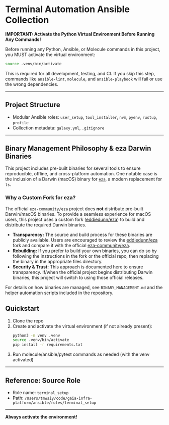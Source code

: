 # Terminal Automation Ansible Collection

**IMPORTANT: Activate the Python Virtual Environment Before Running Any Commands!**

Before running any Python, Ansible, or Molecule commands in this project, you MUST activate the virtual environment:

```sh
source .venv/bin/activate
```

This is required for all development, testing, and CI. If you skip this step, commands like `ansible-lint`, `molecule`, and `ansible-playbook` will fail or use the wrong dependencies.

---

## Project Structure
- Modular Ansible roles: `user_setup`, `tool_installer`, `nvm`, `pyenv`, `rustup`, `profile`
- Collection metadata: `galaxy.yml`, `.gitignore`

---

## Binary Management Philosophy & eza Darwin Binaries

This project includes pre-built binaries for several tools to ensure reproducible, offline, and cross-platform automation. One notable case is the inclusion of a Darwin (macOS) binary for [`eza`](https://github.com/eza-community/eza), a modern replacement for `ls`.

### Why a Custom Fork for eza?
The official `eza-community/eza` project does **not** distribute pre-built Darwin/macOS binaries. To provide a seamless experience for macOS users, this project uses a custom fork ([eddiedunn/eza](https://github.com/eddiedunn/eza)) to build and distribute the required Darwin binaries.

- **Transparency:** The source and build process for these binaries are publicly available. Users are encouraged to review the [eddiedunn/eza](https://github.com/eddiedunn/eza) fork and compare it with the official [eza-community/eza](https://github.com/eza-community/eza).
- **Rebuilding:** If you prefer to build your own binaries, you can do so by following the instructions in the fork or the official repo, then replacing the binary in the appropriate files directory.
- **Security & Trust:** This approach is documented here to ensure transparency. If/when the official project begins distributing Darwin binaries, this project will switch to using those official releases.

For details on how binaries are managed, see `BINARY_MANAGEMENT.md` and the helper automation scripts included in the repository.

## Quickstart
1. Clone the repo
2. Create and activate the virtual environment (if not already present):
   ```sh
   python3 -m venv .venv
   source .venv/bin/activate
   pip install -r requirements.txt
   ```
3. Run molecule/ansible/pytest commands as needed (with the venv activated)

---

## Reference: Source Role
- Role name: `terminal_setup`
- Path: `/Users/tmwsiy/code/gaia-infra-platform/ansible/roles/terminal_setup`

---

**Always activate the environment!**
